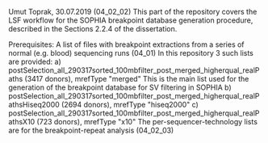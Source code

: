 Umut Toprak, 30.07.2019
(04_02_02)
This part of the repository covers the LSF workflow for the SOPHIA breakpoint database generation procedure, described in the Sections 2.2.4 of the dissertation. 

Prerequisites:
A list of files with breakpoint extractions from a series of normal (e.g. blood) sequencing runs (04_01)
In this repository 3 such lists are provided:
a) postSelection_all_290317sorted_100mbfilter_post_merged_higherqual_realPaths (3417 donors), mrefType "merged"
 This is the main list used for the generation of the breakpoint database for SV filtering in SOPHIA
b) postSelection_all_290317sorted_100mbfilter_post_merged_higherqual_realPathsHiseq2000 (2694 donors), mrefType "hiseq2000"
c) postSelection_all_290317sorted_100mbfilter_post_merged_higherqual_realPathsX10 (723 donors), mrefType "x10"
 The per-sequencer-technology lists are for the breakpoint-repeat analysis (04_02_03) 
